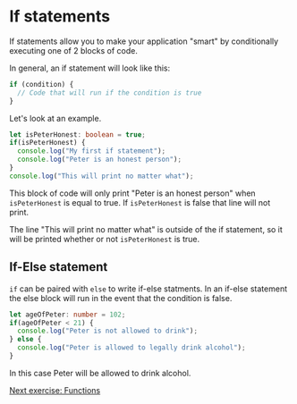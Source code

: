 # If statements

If statements allow you to make your application "smart" by conditionally
executing one of 2 blocks of code.

In general, an if statement will look like this:

```ts
if (condition) {
  // Code that will run if the condition is true
}
```

Let's look at an example.

```ts
let isPeterHonest: boolean = true;
if(isPeterHonest) {
  console.log("My first if statement");
  console.log("Peter is an honest person");
}
console.log("This will print no matter what");
```

This block of code will only print "Peter is an honest person" when `isPeterHonest`
is equal to true. If `isPeterHonest` is false that line will not print.

The line "This will print no matter what" is outside of the if statement, so it will
be printed whether or not `isPeterHonest` is true.


## If-Else statement

`if` can be paired with `else` to write if-else statments. In an if-else statement
the else block will run in the event that the condition is false.

```ts
let ageOfPeter: number = 102;
if(ageOfPeter < 21) {
  console.log("Peter is not allowed to drink");
} else {
  console.log("Peter is allowed to legally drink alcohol");
}
```

In this case Peter will be allowed to drink alcohol.

[Next exercise: Functions](/notes/week2/functions.md)
